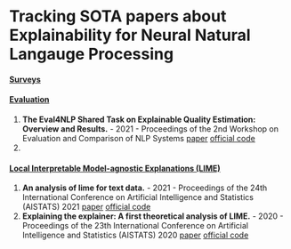 # Tracking SOTA papers about Explainability for Neural Natural Langauge Processing


#### [Surveys](#content)


#### [Evaluation](#content)

1. **The Eval4NLP Shared Task on Explainable Quality Estimation: Overview and Results.** - 2021 - Proceedings of the 2nd Workshop on Evaluation and Comparison of NLP Systems [paper](https://aclanthology.org/2021.eval4nlp-1.17.pdf) [official code](https://aclanthology.org/2021.eval4nlp-1.17.pdf)
2. 

#### [Local Interpretable Model-agnostic Explanations (LIME)](#content)

1. **An analysis of lime for text data.** - 2021 - Proceedings of the 24th International Conference on Artificial Intelligence and Statistics (AISTATS) 2021 [paper](http://proceedings.mlr.press/v130/mardaoui21a/mardaoui21a.pdf) [official code](http://proceedings.mlr.press/v130/mardaoui21a/mardaoui21a.pdf)
2. **Explaining the explainer: A first theoretical analysis of LIME.** - 2020 - Proceedings of the 23th International Conference on Artificial Intelligence and Statistics (AISTATS) 2020 [paper](http://proceedings.mlr.press/v108/garreau20a/garreau20a.pdf) [official code](http://proceedings.mlr.press/v108/garreau20a/garreau20a.pdf)

